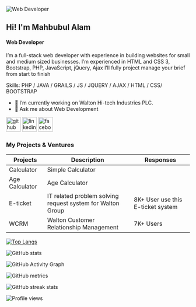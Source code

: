 ![Web Developer](https://scontent.fdac120-1.fna.fbcdn.net/v/t1.6435-1/79846905_2612939748950539_8841142706542477312_n.jpg?stp=dst-jpg_p160x160&_nc_cat=108&ccb=1-7&_nc_sid=7206a8&_nc_eui2=AeH-_N0SalpR_6uM2vqhavcrrc4cxcuDGNOtzhzFy4MY0wVAKz7ioZ0M3kAgiUierE_Une9vrmDbAxIkapU1tgbt&_nc_ohc=oqVYO-QPTzcAX-1Jmof&_nc_ht=scontent.fdac120-1.fna&oh=00_AT_vD3WQNnTEaeGoOUlt2NfpAcqMkAQNHHs7wbnYhFERbQ&oe=632BDEFB)

## Hi! I'm Mahbubul Alam

#### Web Developer


I’m a full-stack web developer with experience in building websites for small and medium sized businesses.
I’m experienced in HTML and CSS 3, Bootstrap, PHP, JavaScript, jQuery, Ajax
I’ll fully project manage your brief from start to finish

Skills: PHP / JAVA / GRAILS / JS / JQUERY / AJAX / HTML / CSS/ BOOTSTRAP

- 🔭 I’m currently working on Walton Hi-tech Industries PLC. 
- 💬 Ask me about Web Development 


[<img src='https://cdn.jsdelivr.net/npm/simple-icons@3.0.1/icons/github.svg' alt='github' height='40'>](https://github.com/mahbubulalamcse)  [<img src='https://cdn.jsdelivr.net/npm/simple-icons@3.0.1/icons/linkedin.svg' alt='linkedin' height='40'>](https://www.linkedin.com/in/mahbubul/)  [<img src='https://cdn.jsdelivr.net/npm/simple-icons@3.0.1/icons/facebook.svg' alt='facebook' height='40'>](https://www.facebook.com/mahbubul)  

### My Projects & Ventures
<table class="table table-striped">
    <thead>
      <tr>
        <th>Projects</th>
        <th>Description</th>
        <th>Responses</th>
      </tr>
    </thead>
    <tbody>
      <tr>
        <td>Calculator</td>
        <td>Simple Calculator</td>
        <td></td>
      </tr>
      <tr>
        <td>Age Calculator</td>
        <td>Age Calculator</td>
        <td></td>
      </tr>
      <tr>
        <td>E-ticket</td>
        <td>IT related problem solving request system for Walton Group</td>
        <td>8K+ User use this E-ticket system</td>
      </tr>
      <tr>
        <td>WCRM</td>
        <td>Walton Customer Relationship Management </td>
        <td>7K+ Users</td>
      </tr>
    </tbody>
  </table>
  

[![Top Langs](https://github-readme-stats.vercel.app/api/top-langs/?username=mahbubulalamcse)](https://github.com/anuraghazra/github-readme-stats)

![GitHub stats](https://github-readme-stats.vercel.app/api?username=mahbubulalamcse&show_icons=true)  

![GitHub Activity Graph](https://activity-graph.herokuapp.com/graph?username=mahbubulalamcse)  

![GitHub metrics](https://metrics.lecoq.io/mahbubulalamcse)  

![GitHub streak stats](https://github-readme-streak-stats.herokuapp.com/?user=mahbubulalamcse)  

![Profile views](https://gpvc.arturio.dev/mahbubulalamcse)  
